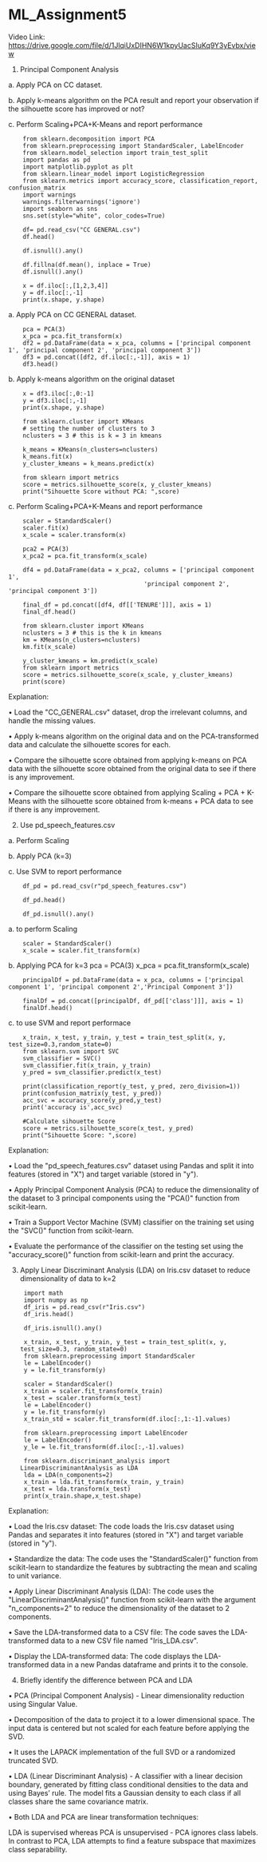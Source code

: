 # ML_Assignment5

Video Link: https://drive.google.com/file/d/1JlqiUxDIHN6W1kpyUacSIuKq9Y3yEvbx/view

1. Principal Component Analysis

a. Apply PCA on CC dataset. 

b. Apply k-means algorithm on the PCA result and report your observation if the silhouette score has improved or not?

c. Perform Scaling+PCA+K-Means and report performance

        from sklearn.decomposition import PCA
        from sklearn.preprocessing import StandardScaler, LabelEncoder
        from sklearn.model_selection import train_test_split
        import pandas as pd
        import matplotlib.pyplot as plt
        from sklearn.linear_model import LogisticRegression
        from sklearn.metrics import accuracy_score, classification_report, confusion_matrix
        import warnings
        warnings.filterwarnings('ignore')
        import seaborn as sns
        sns.set(style="white", color_codes=True)
        
        df= pd.read_csv("CC GENERAL.csv")
        df.head() 
        
        df.isnull().any()
        
        df.fillna(df.mean(), inplace = True)
        df.isnull().any()
         
        x = df.iloc[:,[1,2,3,4]] 
        y = df.iloc[:,-1] 
        print(x.shape, y.shape)    
        
a. Apply PCA on CC GENERAL dataset.

        pca = PCA(3)  
        x_pca = pca.fit_transform(x) 
        df2 = pd.DataFrame(data = x_pca, columns = ['principal component 1', 'principal component 2', 'principal component 3'])
        df3 = pd.concat([df2, df.iloc[:,-1]], axis = 1)
        df3.head()    
        
 b. Apply k-means algorithm on the original dataset

        x = df3.iloc[:,0:-1]
        y = df3.iloc[:,-1]
        print(x.shape, y.shape) 
        
        from sklearn.cluster import KMeans
        # setting the number of clusters to 3
        nclusters = 3 # this is k = 3 in kmeans

        k_means = KMeans(n_clusters=nclusters)
        k_means.fit(x)
        y_cluster_kmeans = k_means.predict(x)

        from sklearn import metrics
        score = metrics.silhouette_score(x, y_cluster_kmeans)
        print("Sihouette Score without PCA: ",score)

c. Perform Scaling+PCA+K-Means and report performance

        scaler = StandardScaler()
        scaler.fit(x) 
        x_scale = scaler.transform(x)

        pca2 = PCA(3)
        x_pca2 = pca.fit_transform(x_scale)

        df4 = pd.DataFrame(data = x_pca2, columns = ['principal component 1',
                                          'principal component 2', 'principal component 3'])

        final_df = pd.concat([df4, df[['TENURE']]], axis = 1)
        final_df.head()

        from sklearn.cluster import KMeans
        nclusters = 3 # this is the k in kmeans
        km = KMeans(n_clusters=nclusters)
        km.fit(x_scale)

        y_cluster_kmeans = km.predict(x_scale)
        from sklearn import metrics
        score = metrics.silhouette_score(x_scale, y_cluster_kmeans)
        print(score)
        
Explanation:

•	Load the "CC_GENERAL.csv" dataset, drop the irrelevant columns, and handle the missing values.

•	Apply k-means algorithm on the original data and on the PCA-transformed data and calculate the silhouette scores for each.

•	Compare the silhouette score obtained from applying k-means on PCA data with the silhouette score obtained from the original data to see if there is any improvement.

•	Compare the silhouette score obtained from applying Scaling + PCA + K-Means with the silhouette score obtained from k-means + PCA data to see if there is any improvement.       
        
2. Use pd_speech_features.csv

 a. Perform Scaling
 
 b. Apply PCA (k=3) 
 
 c. Use SVM to report performance
        
        
        df_pd = pd.read_csv(r"pd_speech_features.csv")
        
        df_pd.head()
        
        df_pd.isnull().any()
        
a. to perform Scaling

        scaler = StandardScaler()
        x_scale = scaler.fit_transform(x)
        
b. Applying PCA for k=3
        pca = PCA(3)
        x_pca = pca.fit_transform(x_scale)

        principalDf = pd.DataFrame(data = x_pca, columns = ['principal component 1', 'principal component 2','Principal Component 3'])

        finalDf = pd.concat([principalDf, df_pd[['class']]], axis = 1)
        finalDf.head()

c. to use SVM and report performace

        x_train, x_test, y_train, y_test = train_test_split(x, y, test_size=0.3,random_state=0)
        from sklearn.svm import SVC
        svm_classifier = SVC()
        svm_classifier.fit(x_train, y_train)
        y_pred = svm_classifier.predict(x_test)

        print(classification_report(y_test, y_pred, zero_division=1))
        print(confusion_matrix(y_test, y_pred))
        acc_svc = accuracy_score(y_pred,y_test)
        print('accuracy is',acc_svc)

        #Calculate sihouette Score
        score = metrics.silhouette_score(x_test, y_pred)
        print("Sihouette Score: ",score) 
        
Explanation:

•	Load the "pd_speech_features.csv" dataset using Pandas and split it into features (stored in "X") and target variable (stored in "y").

•	Apply Principal Component Analysis (PCA) to reduce the dimensionality of the dataset to 3 principal components using the "PCA()" function from scikit-learn.

•	Train a Support Vector Machine (SVM) classifier on the training set using the "SVC()" function from scikit-learn.

•	Evaluate the performance of the classifier on the testing set using the "accuracy_score()" function from scikit-learn and print the accuracy.
        

3. Apply Linear Discriminant Analysis (LDA) on Iris.csv dataset to reduce dimensionality of data to k=2

        import math
        import numpy as np
        df_iris = pd.read_csv(r"Iris.csv")
        df_iris.head()
        
        df_iris.isnull().any()
        
        x_train, x_test, y_train, y_test = train_test_split(x, y, test_size=0.3, random_state=0)
        from sklearn.preprocessing import StandardScaler
        le = LabelEncoder()
        y = le.fit_transform(y)

        scaler = StandardScaler()
        x_train = scaler.fit_transform(x_train)
        x_test = scaler.transform(x_test)
        le = LabelEncoder()
        y = le.fit_transform(y)
        x_train_std = scaler.fit_transform(df.iloc[:,1:-1].values)
        
        from sklearn.preprocessing import LabelEncoder
        le = LabelEncoder()
        y_le = le.fit_transform(df.iloc[:,-1].values)
        
        from sklearn.discriminant_analysis import LinearDiscriminantAnalysis as LDA
        lda = LDA(n_components=2)
        x_train = lda.fit_transform(x_train, y_train)
        x_test = lda.transform(x_test)
        print(x_train.shape,x_test.shape)
        
 Explanation:

•	Load the Iris.csv dataset: The code loads the Iris.csv dataset using Pandas and separates it into features (stored in "X") and target variable (stored in "y").

•	Standardize the data: The code uses the "StandardScaler()" function from scikit-learn to standardize the features by subtracting the mean and scaling to unit variance.

•	Apply Linear Discriminant Analysis (LDA): The code uses the "LinearDiscriminantAnalysis()" function from scikit-learn with the argument "n_components=2" to reduce the dimensionality of the dataset to 2 components.

•	Save the LDA-transformed data to a CSV file: The code saves the LDA-transformed data to a new CSV file named "Iris_LDA.csv".

•	Display the LDA-transformed data: The code displays the LDA-transformed data in a new Pandas dataframe and prints it to the console.

4. Briefly identify the difference between PCA and LDA

•	PCA (Principal Component Analysis) - Linear dimensionality reduction using Singular Value.

•	Decomposition of the data to project it to a lower dimensional space. The input data is centered but not scaled for each feature before applying the SVD.

•	It uses the LAPACK implementation of the full SVD or a randomized truncated SVD.

•	LDA (Linear Discriminant Analysis) - A classifier with a linear decision boundary, generated by fitting class conditional densities to the data and using Bayes’ rule. The model fits a Gaussian density to each class if all classes share the same covariance matrix.

•	Both LDA and PCA are linear transformation techniques: 

LDA is supervised whereas PCA is unsupervised - PCA ignores class labels. In contrast to PCA, LDA attempts to find a feature subspace that maximizes class separability.
     

        
